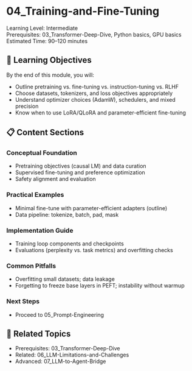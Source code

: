 # 04_Training-and-Fine-Tuning

Learning Level: Intermediate  
Prerequisites: 03_Transformer-Deep-Dive, Python basics, GPU basics  
Estimated Time: 90–120 minutes

## 🎯 Learning Objectives

By the end of this module, you will:

- Outline pretraining vs. fine-tuning vs. instruction-tuning vs. RLHF
- Choose datasets, tokenizers, and loss objectives appropriately
- Understand optimizer choices (AdamW), schedulers, and mixed precision
- Know when to use LoRA/QLoRA and parameter-efficient fine-tuning

## 📋 Content Sections

### Conceptual Foundation

- Pretraining objectives (causal LM) and data curation
- Supervised fine-tuning and preference optimization
- Safety alignment and evaluation

### Practical Examples

- Minimal fine-tune with parameter-efficient adapters (outline)
- Data pipeline: tokenize, batch, pad, mask

### Implementation Guide

- Training loop components and checkpoints
- Evaluations (perplexity vs. task metrics) and overfitting checks

### Common Pitfalls

- Overfitting small datasets; data leakage
- Forgetting to freeze base layers in PEFT; instability without warmup

### Next Steps

- Proceed to 05_Prompt-Engineering

## 🔗 Related Topics

- Prerequisites: 03_Transformer-Deep-Dive
- Related: 06_LLM-Limitations-and-Challenges
- Advanced: 07_LLM-to-Agent-Bridge
